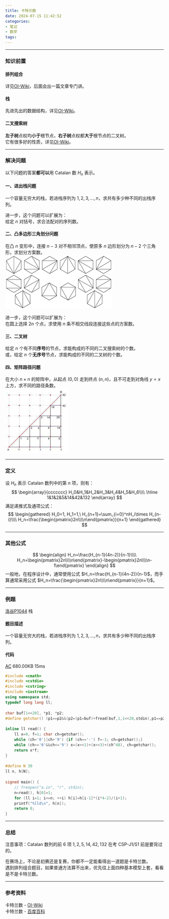 ```yaml
---
title: 卡特兰数
date: 2024-07-15 11:42:52
categories: 
- 笔记
- 数学
tags: 
---
```


---
### 知识前置
#### 排列组合
详见[OI-Wiki](https://oi-wiki.org/math/combinatorics/combination/)，后面会出一篇文章专门讲。
#### 栈
先进先出的数据结构，详见[OI-WIki](https://oi-wiki.org/ds/stack/)。
#### 二叉搜索树
**左子树**点权均**小于**根节点，**右子树**点权都**大于**根节点的二叉树。  
它有很多好的性质，详见[OI-Wiki](https://oi-wiki.org/ds/bst/#%E5%AE%9A%E4%B9%89)。

---
### 解决问题
以下问题的答案**都可以**用 $\text{Catalan}$ 数 $H_n$ 表示。
#### 一、进出栈问题
一个容量无穷大的栈，若进栈序列为 $1,2,3,\dots,n$，求共有多少种不同的出栈序列。

进一步，这个问题可以扩展为：  
给定 $n$ 对括号，求合法配对的序列数。

#### 二、凸多边形三角划分问题
在凸 $n$ 变形中，连接 $n-3$ 对不相邻顶点，使原多 $n$ 边形划分为 $n-2$ 个三角形，求划分方案数。  
<img src="../../img/41-01.png" alt="41-01" style="zoom:50%;" />  

进一步，这个问题可以扩展为：  
在圆上选择 $2n$ 个点，求使用 $n$ 条不相交线段连接这些点的方案数。
#### 三、二叉树
给定 $n$ 个有不同**序号**的节点，求能构成的不同的二叉搜索树的个数。  
或，给定 $n$ 个**无序号**节点，求能构成的不同的二叉树的个数。
#### 四、矩阵路径问题
在大小 $n\times n$ 的矩阵中，从起点 $(0,0)$ 走到终点 $(n,n)$，且不可走到对角线 $y=x$ 上方，求不同的路径条数。  
<img src="../../img/41-02.jpg" alt="41-02" style="zoom:50%;" />  

---
### 定义
设 $H_n$ 表示 $\text{Catalan}$ 数列中的第 $n$ 项，则有：
$$
\begin{array}{ccccccc}
H_0&H_1&H_2&H_3&H_4&H_5&H_6\\\\
\hline 1&1&2&5&14&42&132
\end{array}
$$
满足递推式及通项公式：
$$
\begin{gathered}
H_0=1, H_1=1,\ H_{n+1}=\sum_{i=0}^nH_i\times H_{n-i}\\\\
H_n=\frac{\begin{pmatrix}2n\\\\n\end{pmatrix}}{n+1}
\end{gathered}
$$

---
### 其他公式
$$
\begin{align}
H_n=\frac{H_{n-1}(4n-2)}{n-1}\\\\
H_n=\begin{pmatrix}2n\\\\n\end{pmatrix}-\begin{pmatrix}2n\\\\n-1\end{pmatrix}
\end{align}
$$
一般地，在程序设计中，通常使用公式 $H_n=\frac{H_{n-1}(4n-2)}{n-1}$，而手算通常采用公式 $H_n=\frac{\begin{pmatrix}2n\\\\n\end{pmatrix}}{n+1}$。

---
### 例题
[洛谷P1044](https://www.luogu.com.cn/problem/P1044) 栈
#### 题目描述
一个容量无穷大的栈，若进栈序列为 $1,2,3,\dots,n$，求共有多少种不同的出栈序列。
#### 代码
[AC](https://www.luogu.com.cn/record/166261131) 680.00KB 15ms
```cpp
#include <cmath>
#include <cstdio>
#include <cstring>
#include <iostream>
using namespace std;
typedef long long ll;

char buf[1<<20], *p1, *p2;
#define getchar() (p1==p2&&(p2=(p1=buf)+fread(buf,1,1<<20,stdin),p1==p2)?0:*p1++)

inline ll read() {
	ll x=0, f=1; char ch=getchar();
	while (ch<'0'||ch>'9') {if (ch=='-') f=-1; ch=getchar();}
	while (ch>='0'&&ch<='9') x=(x<<1)+(x<<3)+(ch^48), ch=getchar();
	return x*f;
}

#define N 30
ll n, h[N];

signed main() {
	// freopen("a.in", "r", stdin);
	n=read(), h[0]=1;
	for (ll i=1; i<=n; ++i) h[i]=h[i-1]*(i*4-2)/(i+1);
	printf("%lld\n", h[n]);
	return 0;
}

```

---
### 总结
注意事项：$\text{Catalan}$ 数列的前 $6$ 项 $1,2,5,14,42,132$ 在考 $\text{CSP-J1/S1}$ 前是要背过的。

在赛场上，不论是初赛还是复赛，你都不一定能看得出一道题是卡特兰数。  
遇到排列组合题目，如果普通方法算不出来，优先往上面四种基本模型上套，看看是不是卡特兰数。

---
### 参考资料
卡特兰数 - [OI-Wiki](https://oi-wiki.org/math/combinatorics/catalan/)  
卡特兰数 - [百度百科](https://baike.baidu.com/item/%E5%8D%A1%E7%89%B9%E5%85%B0%E6%95%B0/6125746)
